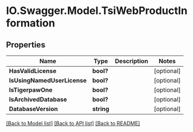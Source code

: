 # IO.Swagger.Model.TsiWebProductInformation
## Properties

Name | Type | Description | Notes
------------ | ------------- | ------------- | -------------
**HasValidLicense** | **bool?** |  | [optional] 
**IsUsingNamedUserLicense** | **bool?** |  | [optional] 
**IsTigerpawOne** | **bool?** |  | [optional] 
**IsArchivedDatabase** | **bool?** |  | [optional] 
**DatabaseVersion** | **string** |  | [optional] 

[[Back to Model list]](../README.md#documentation-for-models) [[Back to API list]](../README.md#documentation-for-api-endpoints) [[Back to README]](../README.md)

